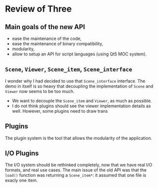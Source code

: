 # Review of Three

## Main goals of the new API
- ease the maintenance of the code,
- ease the maintenance of binary compatibility,
- modularity,
- allow to setup an API for script languages (using Qt5 MOC system).

## `Scene`, `Viewer`, `Scene_item`, `Scene_interface`

I wonder why I had decided to use that `Scene_interface` interface. The demo in itself is so heavy that decoupling the implementation of `Scene` and `Viewer` now seems to be too much.

- We want to decouple the `Scene_item` and `Viewer`, as much as possible.
- I do not think plugins should see the viewer implementation details as well. However, some plugins need to draw trans

## Plugins

The plugin system is the tool that allows the modularity of the application.

## I/O Plugins

The I/O system should be rethinked completely, now that we have real I/O formats, and real use cases. The main issue of the old API was that the `load()` function was returning a `Scene_item*`: it assumed that one file is exacly one item.

